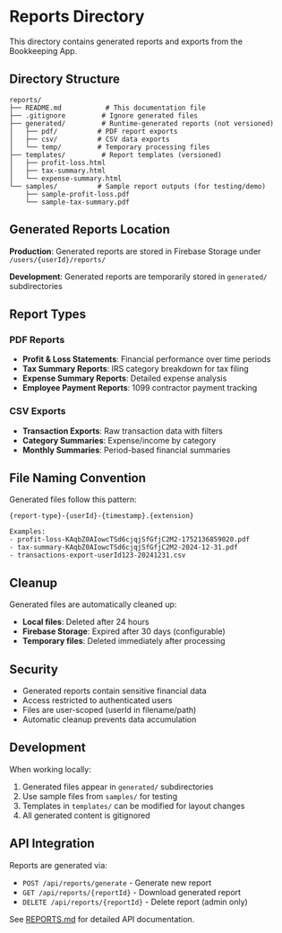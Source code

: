 # Reports Directory

This directory contains generated reports and exports from the Bookkeeping App.

## Directory Structure

```
reports/
├── README.md           # This documentation file
├── .gitignore         # Ignore generated files
├── generated/         # Runtime-generated reports (not versioned)
│   ├── pdf/          # PDF report exports
│   ├── csv/          # CSV data exports  
│   └── temp/         # Temporary processing files
├── templates/         # Report templates (versioned)
│   ├── profit-loss.html
│   ├── tax-summary.html
│   └── expense-summary.html
└── samples/          # Sample report outputs (for testing/demo)
    ├── sample-profit-loss.pdf
    └── sample-tax-summary.pdf
```

## Generated Reports Location

**Production**: Generated reports are stored in Firebase Storage under `/users/{userId}/reports/`

**Development**: Generated reports are temporarily stored in `generated/` subdirectories

## Report Types

### PDF Reports
- **Profit & Loss Statements**: Financial performance over time periods
- **Tax Summary Reports**: IRS category breakdown for tax filing
- **Expense Summary Reports**: Detailed expense analysis
- **Employee Payment Reports**: 1099 contractor payment tracking

### CSV Exports
- **Transaction Exports**: Raw transaction data with filters
- **Category Summaries**: Expense/income by category
- **Monthly Summaries**: Period-based financial summaries

## File Naming Convention

Generated files follow this pattern:
```
{report-type}-{userId}-{timestamp}.{extension}

Examples:
- profit-loss-KAqbZ0AIowcTSd6cjqjSfGfjC2M2-1752136859020.pdf
- tax-summary-KAqbZ0AIowcTSd6cjqjSfGfjC2M2-2024-12-31.pdf
- transactions-export-userId123-20241231.csv
```

## Cleanup

Generated files are automatically cleaned up:
- **Local files**: Deleted after 24 hours
- **Firebase Storage**: Expired after 30 days (configurable)
- **Temporary files**: Deleted immediately after processing

## Security

- Generated reports contain sensitive financial data
- Access restricted to authenticated users
- Files are user-scoped (userId in filename/path)
- Automatic cleanup prevents data accumulation

## Development

When working locally:
1. Generated files appear in `generated/` subdirectories
2. Use sample files from `samples/` for testing
3. Templates in `templates/` can be modified for layout changes
4. All generated content is gitignored

## API Integration

Reports are generated via:
- `POST /api/reports/generate` - Generate new report
- `GET /api/reports/{reportId}` - Download generated report
- `DELETE /api/reports/{reportId}` - Delete report (admin only)

See [REPORTS.md](../docs/REPORTS.md) for detailed API documentation.
